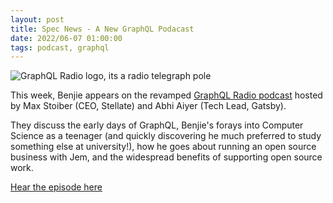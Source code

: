 ```yaml
---
layout: post
title: Spec News - A New GraphQL Podacast
date: 2022/06-07 01:00:00
tags: podcast, graphql
---
```


![GraphQL Radio logo, its a radio telegraph pole]({{site.url}}/assets/images/graphqlradio.jpg)

This week, Benjie appears on the revamped [GraphQL Radio podcast](https://graphqlradio.com/) hosted by Max Stoiber (CEO, Stellate) and Abhi Aiyer (Tech Lead, Gatsby).

They discuss the early days of GraphQL, Benjie's forays into Computer Science as a teenager (and quickly discovering he much preferred to study something else at university!), how he goes about running an open source business with Jem, and the widespread benefits of supporting open source work.

[Hear the episode here](https://graphqlradio.com/episodes/postgraphile-and-beyond-w-benjie-gillam-graphql-technical-steering-committee-member)
